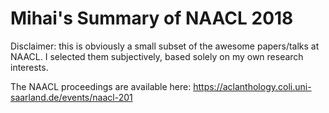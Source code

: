 # Mihai's Summary of NAACL 2018

Disclaimer: this is obviously a small subset of the awesome papers/talks at NAACL. I selected them subjectively, based solely on my own research interests. 

The NAACL proceedings are available here: https://aclanthology.coli.uni-saarland.de/events/naacl-201

